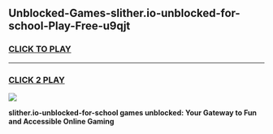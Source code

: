 
## Unblocked-Games-slither.io-unblocked-for-school-Play-Free-u9qjt
<h3>
<a href="https://premium76.site?title=slither.io-unblocked-for-school&ref=12A">CLICK TO PLAY</a></h3>
<hr>

<h3>
<a href="https://premium76.site?title=slither.io-unblocked-for-school&ref=12A">CLICK 2 PLAY</a>
  
</h3>

<a href="https://premium76.site?title=slither.io-unblocked-for-school&ref=12A"><img src="https://clearcache.store/games.png"></a>


**slither.io-unblocked-for-school games unblocked: Your Gateway to Fun and Accessible Online Gaming**
